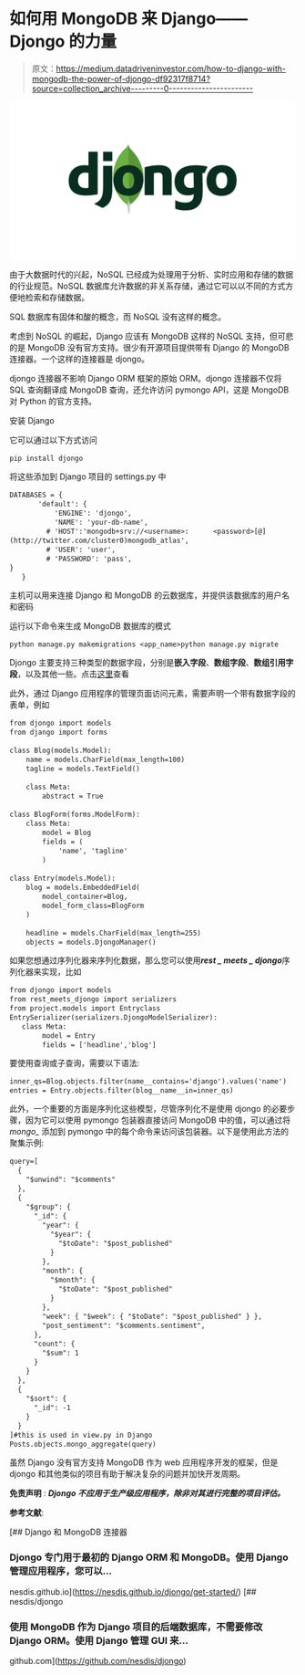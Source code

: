 # 如何用 MongoDB 来 Django——Djongo 的力量

> 原文：<https://medium.datadriveninvestor.com/how-to-django-with-mongodb-the-power-of-djongo-df92317f8714?source=collection_archive---------0----------------------->

![](img/9478ff42bdc017b35cf1ae83c4df7cac.png)

由于大数据时代的兴起，NoSQL 已经成为处理用于分析、实时应用和存储的数据的行业规范。NoSQL 数据库允许数据的非关系存储，通过它可以以不同的方式方便地检索和存储数据。

SQL 数据库有固体和酸的概念，而 NoSQL 没有这样的概念。

考虑到 NoSQL 的崛起，Django 应该有 MongoDB 这样的 NoSQL 支持，但可悲的是 MongoDB 没有官方支持。很少有开源项目提供带有 Django 的 MongoDB 连接器。一个这样的连接器是 djongo。

djongo 连接器不影响 Django ORM 框架的原始 ORM。djongo 连接器不仅将 SQL 查询翻译成 MongoDB 查询，还允许访问 pymongo API，这是 MongoDB 对 Python 的官方支持。

安装 Django

它可以通过以下方式访问

```
pip install djongo
```

将这些添加到 Django 项目的 settings.py 中

```
DATABASES = {
       'default': {
           'ENGINE': 'djongo',
           'NAME': 'your-db-name',
         # 'HOST':'mongodb+srv://<username>:      <password>[@](http://twitter.com/cluster0)mongodb_atlas',
         # 'USER': 'user',
         # 'PASSWORD': 'pass',       
}
   }
```

主机可以用来连接 Django 和 MongoDB 的云数据库，并提供该数据库的用户名和密码

运行以下命令来生成 MongoDB 数据库的模式

```
python manage.py makemigrations <app_name>python manage.py migrate
```

Djongo 主要支持三种类型的数据字段，分别是**嵌入字段**、**数组字段**、**数组引用字段**，以及其他一些。点击[这里](https://nesdis.github.io/djongo/using-django-with-mongodb-data-fields/)查看

此外，通过 Django 应用程序的管理页面访问元素，需要声明一个带有数据字段的表单，例如

```
from djongo import models
from django import forms

class Blog(models.Model):
    name = models.CharField(max_length=100)
    tagline = models.TextField()

    class Meta:
        abstract = True

class BlogForm(forms.ModelForm):
    class Meta:
        model = Blog
        fields = (
            'name', 'tagline'
        )

class Entry(models.Model):
    blog = models.EmbeddedField(
        model_container=Blog,
        model_form_class=BlogForm
    )

    headline = models.CharField(max_length=255)    
    objects = models.DjongoManager()
```

如果您想通过序列化器来序列化数据，那么您可以使用***rest _ meets _ djongo***序列化器来实现，比如

```
from djongo import models
from rest_meets_djongo import serializers
from project.models import Entryclass EntrySerializer(serializers.DjongoModelSerializer):
   class Meta:
        model = Entry
        fields = ['headline','blog']
```

要使用查询或子查询，需要以下语法:

```
inner_qs=Blog.objects.filter(name__contains='django').values('name')
entries = Entry.objects.filter(blog__name__in=inner_qs)
```

此外，一个重要的方面是序列化这些模型，尽管序列化不是使用 djongo 的必要步骤，因为它可以使用 pymongo 包装器直接访问 MongoDB 中的值，可以通过将 *mongo_* 添加到 pymongo 中的每个命令来访问该包装器。以下是使用此方法的聚集示例:

```
query=[
  {
    "$unwind": "$comments"
  },
  {
    "$group": {
      "_id": {
        "year": {
          "$year": {
            "$toDate": "$post_published"
          }
        },
        "month": {
          "$month": {
            "$toDate": "$post_published"
          }
        },
        "week": { "$week": { "$toDate": "$post_published" } },
        "post_sentiment": "$comments.sentiment",
      },
      "count": {
        "$sum": 1
      }
    }
  },
  {
    "$sort": {
      "_id": -1
    }
  }
]#this is used in view.py in Django
Posts.objects.mongo_aggregate(query)
```

虽然 Django 没有官方支持 MongoDB 作为 web 应用程序开发的框架，但是 djongo 和其他类似的项目有助于解决复杂的问题并加快开发周期。

**免责声明** : ***Djongo 不应用于生产级应用程序，除非对其进行完整的项目评估。***

**参考文献**:

[](https://nesdis.github.io/djongo/get-started/) [## Django 和 MongoDB 连接器

### Djongo 专门用于最初的 Django ORM 和 MongoDB。使用 Django 管理应用程序，您可以…

nesdis.github.io](https://nesdis.github.io/djongo/get-started/) [](https://github.com/nesdis/djongo) [## nesdis/djongo

### 使用 MongoDB 作为 Django 项目的后端数据库，不需要修改 Django ORM。使用 Django 管理 GUI 来…

github.com](https://github.com/nesdis/djongo)